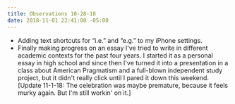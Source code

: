 ```yaml
---
title: Observations 10-28-18
date: 2018-11-01 22:41:00 -05:00
---
```


- Adding text shortcuts for “i.e.” and “e.g.” to my iPhone settings.
- Finally making progress on an essay I've tried to write in different academic contexts for the past four years. I started it as a personal essay in high school and since then I've turned it into a presentation in a class about American Pragmatism and a full-blown independent study project, but it didn't really click until I pared it down this weekend. [Update 11-1-18: The celebration was maybe premature, because it feels murky again. But I'm still workin' on it.]
